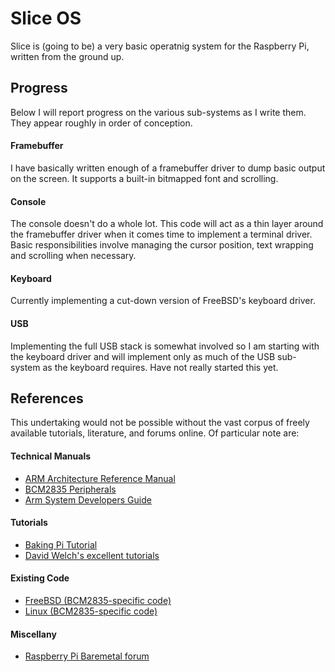 # Slice OS
Slice is (going to be) a very basic operatnig system for the Raspberry Pi,
written from the ground up.

## Progress
Below I will report progress on the various sub-systems as I write them. They appear roughly in order of conception.

#### Framebuffer
I have basically written enough of a framebuffer driver to dump basic output on the screen. It supports a built-in bitmapped font and scrolling.

#### Console
The console doesn't do a whole lot. This code will act as a thin layer around the framebuffer driver when it comes time to implement a terminal driver. Basic responsibilities involve managing the cursor position, text wrapping and scrolling when necessary.

#### Keyboard
Currently implementing a cut-down version of FreeBSD's keyboard driver.

#### USB
Implementing the full USB stack is somewhat involved so I am starting with the keyboard driver and will implement only as much of the USB sub-system as the keyboard requires. Have not really started this yet.

## References
This undertaking would not be possible without the vast corpus of freely available tutorials, literature, and forums online. Of particular note are:

#### Technical Manuals
* [ARM Architecture Reference Manual](http://ecee.colorado.edu/ecen3000/labs/lab3/files/DDI0419C_arm_architecture_v6m_reference_manual.pdf)
* [BCM2835 Peripherals](https://www.cl.cam.ac.uk/projects/raspberrypi/tutorials/os/downloads/SoC-Peripherals.pdf)
* [Arm System Developers Guide](http://www.amazon.com/ARM-System-Developers-Guide-Architecture/dp/1558608745)

#### Tutorials
* [Baking Pi Tutorial](https://www.cl.cam.ac.uk/projects/raspberrypi/tutorials/os/)
* [David Welch's excellent tutorials](https://github.com/dwelch67/raspberrypi)

#### Existing Code
* [FreeBSD (BCM2835-specific code)](https://github.com/freebsd/freebsd/tree/master/sys/arm/broadcom/bcm2835)
* [Linux (BCM2835-specific code)](https://github.com/raspberrypi/linux/tree/rpi-3.10.y/arch/arm/mach-bcm2708)

#### Miscellany
* [Raspberry Pi Baremetal forum](http://www.raspberrypi.org/forum/viewforum.php?f=72)
